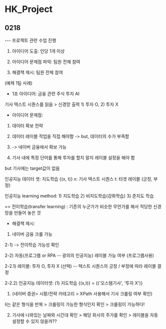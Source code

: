 # HK_Project

## 0218


--- 프로젝트 관련 수업 진행

1. 아이디어 도출: 인당 1개 이상

2. 아이디어 문제점 파악: 팀원 전체 참여

3. 해결책 제시: 팀원 전체 참여


(예제 1팀 사례)

- 1조 아이디어: 금융 관련 주식 투자 AI

기사 텍스트 시퀀스를 읽음 > 신경망 출력 1) 투자 O, 2) 투자 X


- 아이디어 문제점: 

1) 데이터 확보 전략 

2) 데이터 레이블 작업을 직접 해야함 -> but, 데이터의 수가 부족함 

1) -> 네이버 금융에서 확보 가능 
 
2) 기사 내에 특정 단어를 통해 투자를 할지 말지 레이블 설정을 해야 함

but 기사에는 target값이 없음

인공지능 데이터 셋: 지도학습 {(x, t)} x: 기사 텍스트 시퀀스 t: 타겟 레이블 (긍정, 부정)

인공지능 learning method: 1) 지도학습 2) 비지도학습(강화학습) 3) 준지도 학습

=> 전이학습(transfer learning) : 기존의 누군가가 비슷한 무언가를 해서 적당한 신경망을 만들어 놓은 것

- 해결책 제시: 

1) 네이버 금융 크롤 가능 

2-1) -> 전이학습 가능성 확인

2-2) 자동(프로그램 or RPA -- 광의의 인공지능) 레이블 가능 여부 (프로그램사용)

2-2.1) 레이블: 투자 O, 투자 X (선택) -- 텍스트 시퀀스의 긍정 / 부정에 따라 레이블 결정

2-2.2) 인공지능 데이터셋: (1) 지도학습 {(x,t)} = {('오스템기사', '투자 X')}


1) (네이버 증권> 시황/전략 카테고리 > XPath 사용해서 기사 크롤링 여부 확인)

li는 같은 형식을 반복 > 크롤링이 가능한 형식인지 확인 > 크롤링이 가능하다!

2) 기사에 나와있는 날짜와 시간대 확인 > 해당 회사의 주가를 확인 > 레이블을 자동 설정할 수 있지 않을까??
